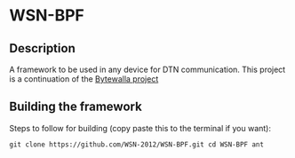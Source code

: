WSN-BPF
===========

Description
-----------
A framework to be used in any device for DTN communication.
This project is a continuation of the [Bytewalla project](https://code.google.com/p/dtn-bytewalla/)

Building the framework
----------------------
Steps to follow for building (copy paste this to the terminal if you want):

`git clone https://github.com/WSN-2012/WSN-BPF.git
cd WSN-BPF
ant`

